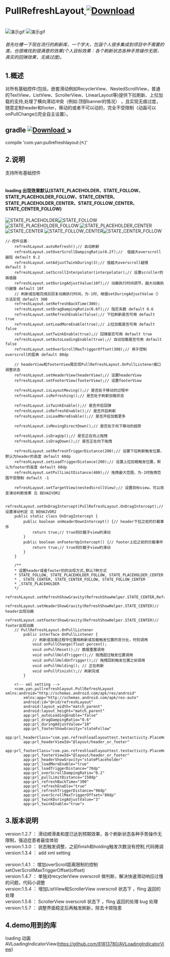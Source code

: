 # PullRefreshLayout[ ![Download](https://api.bintray.com/packages/yan157/maven/pullrefreshlayout/images/download.svg) ](https://bintray.com/yan157/maven/pullrefreshlayout/_latestVersion)
#
![演示gif](gif/demo_gif.gif)
![演示gif](gif/demo_gif2.gif)

###### 首先吐槽一下现在流行的刷新库，一个字大，包涵个人很多集成到项目中不需要的类，也很难找到很满意的效果(个人目标效果：各个刷新状态各种手势操作无限，真实的回弹效果，无痕过度)。
## 1.概述
对所有基础控件(包括，嵌套滑动例如RecyclerView、NestedScrollView，普通的TextView、ListView、ScrollerView、LinearLayout等)提供下拉刷新、上拉加载的支持,处理了横向滑动冲突（例如:顶部banner的情况）
，且实现无痕过度，随意定制header和footer，移动的或者不可以动的，完全不受限制（动画可以onPullChange()完全自主设置）。

## gradle  [ ![Download](https://api.bintray.com/packages/yan157/maven/pullrefreshlayout/images/download.svg) ](https://bintray.com/yan157/maven/pullrefreshlayout/_latestVersion) ↘
compile 'com.yan:pullrefreshlayout:(↖)'
<br/>
## 2.说明  
支持所有基础控件
<br/>
<br/>
#### loading 出现效果默认(STATE_PLACEHOLDER、STATE_FOLLOW、STATE_PLACEHOLDER_FOLLOW、STATE_CENTER、STATE_PLACEHOLDER_CENTER、STATE_FOLLOW_CENTER、STATE_CENTER_FOLLOW)
![STATE_PLACEHOLDER](gif/show_demo_7.gif)![STATE_FOLLOW](gif/show_demo_1.gif)![STATE_PLACEHOLDER_FOLLOW](gif/show_demo_2.gif)
![STATE_PLACEHOLDER_CENTER](gif/show_demo_3.gif)![STATE_CENTER](gif/show_demo_4.gif)
![STATE_FOLLOW_CENTER](gif/show_demo_5.gif)![STATE_CENTER_FOLLOW](gif/show_demo_6.gif)

```
//-控件设置-
    refreshLayout.autoRefresh();// 自动刷新
    refreshLayout.setOverScrollDampingRatio(0.2f);//  值越大overscroll越短 default 0.2
    refreshLayout.setAdjustTwinkDuring(3);// 值越大overscroll越慢 default 3
    refreshLayout.setScrollInterpolator(interpolator);// 设置scroller的插值器
    refreshLayout.setDuringAdjustValue(10f);// 动画执行时间调节，越大动画执行越慢 default 10f
    // 刷新或加载完成后回复动画执行时间，为-1时，根据setDuringAdjustValue（）方法实现 default 300
    refreshLayout.setRefreshBackTime(300);
    refreshLayout.setDragDampingRatio(0.6f);// 阻尼系数 default 0.6
    refreshLayout.setRefreshEnable(false);// 下拉刷新是否可用 default true
    refreshLayout.setLoadMoreEnable(true);// 上拉加载是否可用 default false
    refreshLayout.setTwinkEnable(true);// 回弹是否可用 default true 
    refreshLayout.setAutoLoadingEnable(true);// 自动加载是否可用 default false
    refreshLayout.setOverScrollMaxTriggerOffset(300);// 用于控制overscroll的距离 default 80dp
    
    // headerView和footerView需实现PullRefreshLayout.OnPullListener接口调整状态
    refreshLayout.setHeaderView(headerView);// 设置headerView
    refreshLayout.setFooterView(footerView);// 设置footerView
    
    refreshLayout.isLayoutMoving();// 是否处于移动的过程中
    refreshLayout.isRefreshing();// 是否处于刷新加载状态
    
    refreshLayout.isTwinkEnable();// 是否开启回弹
    refreshLayout.isRefreshEnable();// 是否开启刷新
    refreshLayout.isLoadMoreEnable();// 是否开启加载更多
    
    refreshLayout.isMovingDirectDown();// 是否处于向下移动的趋势
    
    refreshLayout.isDragUp();// 是否正在向上拖拽
    refreshLayout.isDragDown();// 是否正在向下拖拽
    
    refreshLayout.setRefreshTriggerDistance(200);// 设置下拉刷新触发位置，默认为header的高度 default 60dp
    refreshLayout.setLoadTriggerDistance(200);// 设置上拉加载触发位置，默认为footer的高度 default 60dp
    refreshLayout.setPullLimitDistance(400);// 拖拽最大范围，为-1时拖拽范围不受限制 default -1

    refreshLayout.setTargetView(nestedScrollView);// 设置目标view，可以改变滑动判断效果 见 BEHAIVOR2
   
    refreshLayout.setOnDragIntercept(PullRefreshLayout.OnDragIntercept);// 设置滑动判定 见 BEHAIVOR2
    public static class OnDragIntercept {
        public boolean onHeaderDownIntercept() {// header下拉之前的拦截事件
            return true;// true将拦截子view的滑动
        }
        public boolean onFooterUpIntercept() {// footer上拉之前的拦截事件
            return true;// true将拦截子view的滑动
        }
    }
    
    /**
    * 设置header或者footer的的出现方式,默认7种方式
    * STATE_FOLLOW, STATE_PLACEHOLDER_FOLLOW, STATE_PLACEHOLDER_CENTER
    * , STATE_CENTER, STATE_CENTER_FOLLOW, STATE_FOLLOW_CENTER
    * ,STATE_PLACEHOLDER
    */
    refreshLayout.setRefreshShowGravity(RefreshShowHelper.STATE_CENTER,RefreshShowHelper.STATE_CENTER);
    refreshLayout.setHeaderShowGravity(RefreshShowHelper.STATE_CENTER)// header出现动画
    refreshLayout.setFooterShowGravity(RefreshShowHelper.STATE_CENTER)// footer出现动画
    // PullRefreshLayout.OnPullListener
        public interface OnPullListener {
            // 刷新或加载过程中位置相刷新或加载触发位置的百分比，时刻调用
            void onPullChange(float percent);
            void onPullReset();// 数据重置调用
            void onPullHoldTrigger();// 拖拽超过触发位置调用
            void onPullHoldUnTrigger();// 拖拽回到触发位置之前调用
            void onPullHolding(); // 正在刷新
            void onPullFinish();// 刷新完成
        }
         
    <!-- xml setting -->     
    <com.yan.pullrefreshlayout.PullRefreshLayout xmlns:android="http://schemas.android.com/apk/res/android"
        xmlns:app="http://schemas.android.com/apk/res-auto"
        android:id="@+id/refreshLayout"
        android:layout_width="match_parent"
        android:layout_height="match_parent"
        app:prl_autoLoadingEnable="false"
        app:prl_dragDampingRatio="0.6"
        app:prl_duringAdjustValue="10"
        app:prl_footerShowGravity="stateFollow"
        app:prl_headerClass="com.yan.refreshloadlayouttest.testactivity.PlaceHolderHeader"
        app:prl_headerViewId="@layout/header_or_footer"
        app:prl_footerClass="com.yan.refreshloadlayouttest.testactivity.PlaceHolderHeader"
        app:prl_footerViewId="@layout/header_or_footer"
        app:prl_headerShowGravity="statePlaceholder"
        app:prl_loadMoreEnable="true"
        app:prl_loadTriggerDistance="70dp"
        app:prl_overScrollDampingRatio="0.2"
        app:prl_pullLimitDistance="150dp"
        app:prl_refreshBackTime="300"
        app:prl_refreshEnable="true"
        app:prl_refreshTriggerDistance="90dp"
        app:prl_overScrollMaxTriggerOffset="80dp"
        app:prl_twinkDuringAdjustValue="3"
        app:prl_twinkEnable="true">     
```

## 3.版本说明
 version:1.2.7 ： 滑动顺滑柔和度已达到预期效果，各个刷新状态各种手势操作无限制，强迫症患者最佳体验
 <br/>
 version:1.3.0 ： 状态触发调整，之前finish和holding触发次数没有控制,代码微调
 <br/>
 version:1.3.4 ： add xml setting  
 <br/>
 version:1.4.1 ： 增加overScroll距离限制的控制setOverScrollMaxTriggerOffset(offset)
 <br/>
 version:1.4.7 ： 单独对recyclerView overscroll 做判断，解决快速滑动响应过慢的问题，代码小调整
 <br/>
 version:1.5.4 ： 增加ListView和ScrollerView overscroll 状态下 ，fling 返回的处理
 <br/>
 version:1.5.6 ： ScrollerView overscroll 状态下 ，fling 返回的处理 bug 处理
 <br/>
 version:1.5.7 ： 调整界面稳定后再触发刷新，除去卡顿隐患


## 4.demo用到的库
 loading 动画
 <br/>
 AVLoadingIndicatorView(https://github.com/81813780/AVLoadingIndicatorView)
